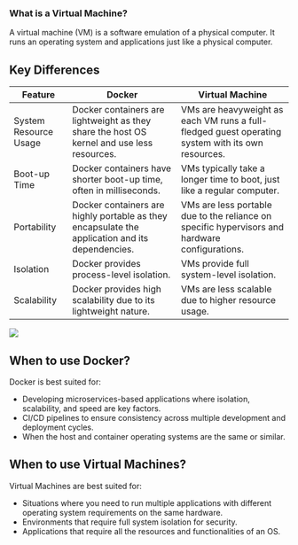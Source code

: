### What is a Virtual Machine?

A virtual machine (VM) is a software emulation of a physical computer. It runs an operating system and applications just like a physical computer.

## **Key Differences**

| Feature | Docker | Virtual Machine |
| --- | --- | --- |
| System Resource Usage | Docker containers are lightweight as they share the host OS kernel and use less resources. | VMs are heavyweight as each VM runs a full-fledged guest operating system with its own resources. |
| Boot-up Time | Docker containers have shorter boot-up time, often in milliseconds. | VMs typically take a longer time to boot, just like a regular computer. |
| Portability | Docker containers are highly portable as they encapsulate the application and its dependencies. | VMs are less portable due to the reliance on specific hypervisors and hardware configurations. |
| Isolation | Docker provides process-level isolation. | VMs provide full system-level isolation. |
| Scalability | Docker provides high scalability due to its lightweight nature. | VMs are less scalable due to higher resource usage. |

![](https://media.chandradeoarya.com/file/CT/docker-vs-vm.png)

##  When to use Docker?

Docker is best suited for:

- Developing microservices-based applications where isolation, scalability, and speed are key factors.
- CI/CD pipelines to ensure consistency across multiple development and deployment cycles.
- When the host and container operating systems are the same or similar.

## **When to use Virtual Machines?**

Virtual Machines are best suited for:

- Situations where you need to run multiple applications with different operating system requirements on the same hardware.
- Environments that require full system isolation for security.
- Applications that require all the resources and functionalities of an OS.